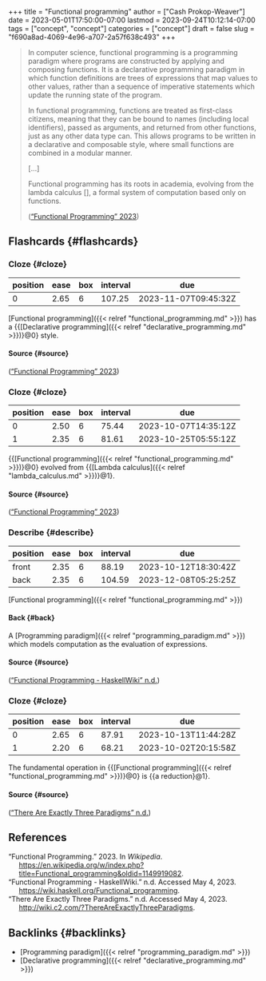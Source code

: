 +++
title = "Functional programming"
author = ["Cash Prokop-Weaver"]
date = 2023-05-01T17:50:00-07:00
lastmod = 2023-09-24T10:12:14-07:00
tags = ["concept", "concept"]
categories = ["concept"]
draft = false
slug = "f690a8ad-4069-4e96-a707-2a57f638c493"
+++

> In computer science, functional programming is a programming paradigm where programs are constructed by applying and composing functions. It is a declarative programming paradigm in which function definitions are trees of expressions that map values to other values, rather than a sequence of imperative statements which update the running state of the program.
>
> In functional programming, functions are treated as first-class citizens, meaning that they can be bound to names (including local identifiers), passed as arguments, and returned from other functions, just as any other data type can. This allows programs to be written in a declarative and composable style, where small functions are combined in a modular manner.
>
> [...]
>
> Functional programming has its roots in academia, evolving from the lambda calculus [], a formal system of computation based only on functions.
>
> (<a href="#citeproc_bib_item_1">“Functional Programming” 2023</a>)


## Flashcards {#flashcards}


### Cloze {#cloze}

| position | ease | box | interval | due                  |
|----------|------|-----|----------|----------------------|
| 0        | 2.65 | 6   | 107.25   | 2023-11-07T09:45:32Z |

[Functional programming]({{< relref "functional_programming.md" >}}) has a {{[Declarative programming]({{< relref "declarative_programming.md" >}})}@0} style.


#### Source {#source}

(<a href="#citeproc_bib_item_1">“Functional Programming” 2023</a>)


### Cloze {#cloze}

| position | ease | box | interval | due                  |
|----------|------|-----|----------|----------------------|
| 0        | 2.50 | 6   | 75.44    | 2023-10-07T14:35:12Z |
| 1        | 2.35 | 6   | 81.61    | 2023-10-25T05:55:12Z |

{{[Functional programming]({{< relref "functional_programming.md" >}})}@0} evolved from {{[Lambda calculus]({{< relref "lambda_calculus.md" >}})}@1}.


#### Source {#source}

(<a href="#citeproc_bib_item_1">“Functional Programming” 2023</a>)


### Describe {#describe}

| position | ease | box | interval | due                  |
|----------|------|-----|----------|----------------------|
| front    | 2.35 | 6   | 88.19    | 2023-10-12T18:30:42Z |
| back     | 2.35 | 6   | 104.59   | 2023-12-08T05:25:25Z |

[Functional programming]({{< relref "functional_programming.md" >}})


#### Back {#back}

A [Programming paradigm]({{< relref "programming_paradigm.md" >}}) which models computation as the evaluation of expressions.


#### Source {#source}

(<a href="#citeproc_bib_item_2">“Functional Programming - HaskellWiki” n.d.</a>)


### Cloze {#cloze}

| position | ease | box | interval | due                  |
|----------|------|-----|----------|----------------------|
| 0        | 2.65 | 6   | 87.91    | 2023-10-13T11:44:28Z |
| 1        | 2.20 | 6   | 68.21    | 2023-10-02T20:15:58Z |

The fundamental operation in {{[Functional programming]({{< relref "functional_programming.md" >}})}@0} is {{a reduction}@1}.


#### Source {#source}

(<a href="#citeproc_bib_item_3">“There Are Exactly Three Paradigms” n.d.</a>)

## References

<style>.csl-entry{text-indent: -1.5em; margin-left: 1.5em;}</style><div class="csl-bib-body">
  <div class="csl-entry"><a id="citeproc_bib_item_1"></a>“Functional Programming.” 2023. In <i>Wikipedia</i>. <a href="https://en.wikipedia.org/w/index.php?title=Functional_programming&oldid=1149919082">https://en.wikipedia.org/w/index.php?title=Functional_programming&#38;oldid=1149919082</a>.</div>
  <div class="csl-entry"><a id="citeproc_bib_item_2"></a>“Functional Programming - HaskellWiki.” n.d. Accessed May 4, 2023. <a href="https://wiki.haskell.org/Functional_programming">https://wiki.haskell.org/Functional_programming</a>.</div>
  <div class="csl-entry"><a id="citeproc_bib_item_3"></a>“There Are Exactly Three Paradigms.” n.d. Accessed May 4, 2023. <a href="http://wiki.c2.com/?ThereAreExactlyThreeParadigms">http://wiki.c2.com/?ThereAreExactlyThreeParadigms</a>.</div>
</div>


## Backlinks {#backlinks}

-   [Programming paradigm]({{< relref "programming_paradigm.md" >}})
-   [Declarative programming]({{< relref "declarative_programming.md" >}})

